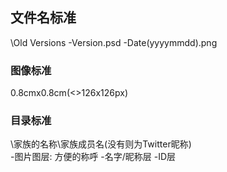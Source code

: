 ## 文件名标准
\Old Versions
-Version.psd
-Date(yyyymmdd).png
### 图像标准
0.8cmx0.8cm(<>126x126px)
### 目录标准
\家族的名称\家族成员名(没有则为Twitter昵称)\
-图片图层: 方便的称呼
-名字/昵称层
-ID层
